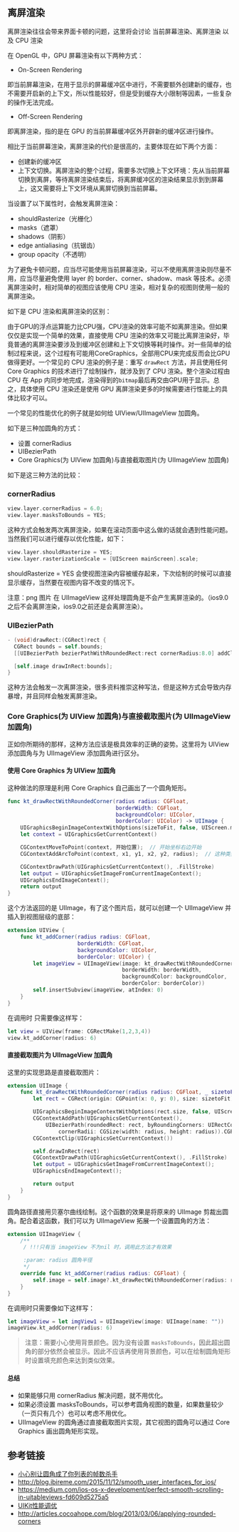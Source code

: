 ## 离屏渲染

离屏渲染往往会带来界面卡顿的问题，这里将会讨论 当前屏幕渲染、离屏渲染 以及 CPU 渲染

在 OpenGL 中，GPU 屏幕渲染有以下两种方式：

- On-Screen Rendering

即当前屏幕渲染，在用于显示的屏幕缓冲区中进行，不需要额外创建新的缓存，也不需要开启新的上下文，所以性能较好，但是受到缓存大小限制等因素，一些复杂的操作无法完成。

- Off-Screen Rendering

即离屏渲染，指的是在 GPU 的当前屏幕缓冲区外开辟新的缓冲区进行操作。

相比于当前屏幕渲染，离屏渲染的代价是很高的，主要体现在如下两个方面：

- 创建新的缓冲区
- 上下文切换。离屏渲染的整个过程，需要多次切换上下文环境：先从当前屏幕切换到离屏，等待离屏渲染结束后，将离屏缓冲区的渲染结果显示到到屏幕上，这又需要将上下文环境从离屏切换到当前屏幕。

当设置了以下属性时，会触发离屏渲染：

- shouldRasterize（光栅化）
- masks（遮罩）
- shadows（阴影）
- edge antialiasing（抗锯齿）
- group opacity（不透明）

为了避免卡顿问题，应当尽可能使用当前屏幕渲染，可以不使用离屏渲染则尽量不用，应当尽量避免使用 layer 的 border、corner、shadow、mask 等技术。必须离屏渲染时，相对简单的视图应该使用 CPU 渲染，相对复杂的视图则使用一般的离屏渲染。

如下是 CPU 渲染和离屏渲染的区别：

由于GPU的浮点运算能力比CPU强，CPU渲染的效率可能不如离屏渲染。但如果仅仅是实现一个简单的效果，直接使用 CPU 渲染的效率又可能比离屏渲染好，毕竟普通的离屏渲染要涉及到缓冲区创建和上下文切换等耗时操作。对一些简单的绘制过程来说，这个过程有可能用CoreGraphics，全部用CPU来完成反而会比GPU做得更好。一个常见的 CPU 渲染的例子是：重写 `drawRect` 方法，并且使用任何 Core Graphics 的技术进行了绘制操作，就涉及到了 CPU 渲染。整个渲染过程由 CPU 在 App 内同步地完成，渲染得到的`bitmap`最后再交由GPU用于显示。总之，具体使用 CPU 渲染还是使用 GPU 离屏渲染更多的时候需要进行性能上的具体比较才可以。

一个常见的性能优化的例子就是如何给 UIView/UIImageView 加圆角。

如下是三种加圆角的方式：

- 设置 cornerRadius
- UIBezierPath
- Core Graphics(为 UIView 加圆角)与直接截取图片(为 UIImageView 加圆角)

如下是这三种方法的比较：

### cornerRadius

```objectivec
view.layer.cornerRadius = 6.0;
view.layer.masksToBounds = YES;
```
这种方式会触发两次离屏渲染，如果在滚动页面中这么做的话就会遇到性能问题。当然我们可以进行缓存以优化性能，如下：

```objectivec
view.layer.shouldRasterize = YES;
view.layer.rasterizationScale = [UIScreen mainScreen].scale;
```

shouldRasterize = YES 会使视图渲染内容被缓存起来，下次绘制的时候可以直接显示缓存，当然要在视图内容不改变的情况下。

注意：png 图片 在 UIImageView 这样处理圆角是不会产生离屏渲染的。（ios9.0之后不会离屏渲染，ios9.0之前还是会离屏渲染）。

### UIBezierPath

```objectivec
- (void)drawRect:(CGRect)rect {
  CGRect bounds = self.bounds;
  [[UIBezierPath bezierPathWithRoundedRect:rect cornerRadius:8.0] addClip];

  [self.image drawInRect:bounds];
}
```

这种方法会触发一次离屏渲染，很多资料推崇这种写法，但是这种方式会导致内存暴增，并且同样会触发离屏渲染。

### Core Graphics(为 UIView 加圆角)与直接截取图片(为 UIImageView 加圆角)

正如你所期待的那样，这种方法应该是极具效率的正确的姿势。这里将为 UIView 添加圆角与为 UIImageView 添加圆角进行区分。

#### 使用 Core Graphics 为 UIView 加圆角

这种做法的原理是利用 Core Graphics 自己画出了一个圆角矩形。

```Swift
func kt_drawRectWithRoundedCorner(radius radius: CGFloat,  
                                  borderWidth: CGFloat,
                                  backgroundColor: UIColor,
                                  borderColor: UIColor) -> UIImage {    
    UIGraphicsBeginImageContextWithOptions(sizeToFit, false, UIScreen.mainScreen().scale)
    let context = UIGraphicsGetCurrentContext()

    CGContextMoveToPoint(context, 开始位置);  // 开始坐标右边开始
    CGContextAddArcToPoint(context, x1, y1, x2, y2, radius);  // 这种类型的代码重复四次

    CGContextDrawPath(UIGraphicsGetCurrentContext(), .FillStroke)
    let output = UIGraphicsGetImageFromCurrentImageContext();
    UIGraphicsEndImageContext();
    return output
}
```

这个方法返回的是 UIImage，有了这个图片后，就可以创建一个 UIImageView 并插入到视图层级的底部：

```Swift
extension UIView {  
    func kt_addCorner(radius radius: CGFloat,
                      borderWidth: CGFloat,
                      backgroundColor: UIColor,
                      borderColor: UIColor) {
        let imageView = UIImageView(image: kt_drawRectWithRoundedCorner(radius: radius,
                                    borderWidth: borderWidth,
                                    backgroundColor: backgroundColor,
                                    borderColor: borderColor))
        self.insertSubview(imageView, atIndex: 0)
    }
}
```

在调用时 只需要像这样写：

```Swift
let view = UIView(frame: CGRectMake(1,2,3,4))  
view.kt_addCorner(radius: 6) 
```

#### 直接截取图片为 UIImageView 加圆角

这里的实现思路是直接截取图片：

```Swift
extension UIImage {  
    func kt_drawRectWithRoundedCorner(radius radius: CGFloat, _ sizetoFit: CGSize) -> UIImage {
        let rect = CGRect(origin: CGPoint(x: 0, y: 0), size: sizetoFit)

        UIGraphicsBeginImageContextWithOptions(rect.size, false, UIScreen.mainScreen().scale)
        CGContextAddPath(UIGraphicsGetCurrentContext(),
            UIBezierPath(roundedRect: rect, byRoundingCorners: UIRectCorner.AllCorners,
                cornerRadii: CGSize(width: radius, height: radius)).CGPath)
        CGContextClip(UIGraphicsGetCurrentContext())

        self.drawInRect(rect)
        CGContextDrawPath(UIGraphicsGetCurrentContext(), .FillStroke)
        let output = UIGraphicsGetImageFromCurrentImageContext();
        UIGraphicsEndImageContext();

        return output
    }
}
```

圆角路径直接用贝塞尔曲线绘制。这个函数的效果是将原来的 UIImage 剪裁出圆角。配合着这函数，我们可以为 UIImageView 拓展一个设置圆角的方法：

```Swift
extension UIImageView {  
    /**
     / !!!只有当 imageView 不为nil 时，调用此方法才有效果

     :param: radius 圆角半径
     */
    override func kt_addCorner(radius radius: CGFloat) {
        self.image = self.image?.kt_drawRectWithRoundedCorner(radius: radius, self.bounds.size)
    }
}
```

在调用时只需要像如下这样写：

```Swift
let imageView = let imgView1 = UIImageView(image: UIImage(name: ""))  
imageView.kt_addCorner(radius: 6)  
```

> 注意：需要小心使用背景颜色。因为没有设置 `masksToBounds`，因此超出圆角的部分依然会被显示。因此不应该再使用背景颜色，可以在绘制圆角矩形时设置填充颜色来达到类似效果。

#### 总结

- 如果能够只用 cornerRadius 解决问题，就不用优化。
- 如果必须设置 masksToBounds，可以参考圆角视图的数量，如果数量较少（一页只有几个）也可以考虑不用优化。
- UIImageView 的圆角通过直接截取图片实现，其它视图的圆角可以通过 Core Graphics 画出圆角矩形实现。

## 参考链接
* [小心别让圆角成了你列表的帧数杀手](http://www.cocoachina.com/ios/20150803/12873.html)
* http://blog.ibireme.com/2015/11/12/smooth_user_interfaces_for_ios/
* https://medium.com/ios-os-x-development/perfect-smooth-scrolling-in-uitableviews-fd609d5275a5
* [UIKit性能调优](http://www.jianshu.com/p/619cf14640f3)
* http://articles.cocoahope.com/blog/2013/03/06/applying-rounded-corners